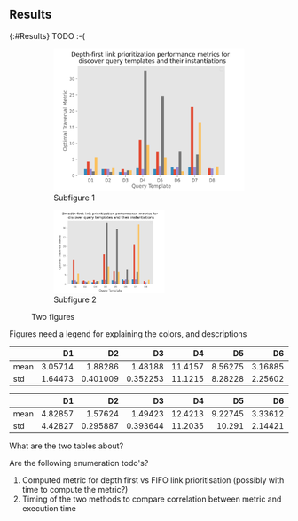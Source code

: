 ## Results
{:#Results}
TODO <span class="comment" data-author="RT">:-(</span>

<figure id="figure-main">

<figure id="figure-main-1" class="subfigure">
<img src="figures/depth-first-metric.svg">
<figcaption markdown="block">
Subfigure 1
</figcaption>
</figure>

<figure id="figure-main-2" class="subfigure">
<img src="figures/breadth-first-metric.png" width="200">
<figcaption markdown="block">
Subfigure 2
</figcaption>
</figure>

<figcaption markdown="block">
Two figures
</figcaption>
</figure>

<span class="comment" data-author="RT">Figures need a legend for explaining the colors, and descriptions</span>

|      |      D1 |       D2 |       D3 |      D4 |      D5 |      D6 |      D7 |      D8 |
|:-----|--------:|---------:|---------:|--------:|--------:|--------:|--------:|--------:|
| mean | 3.05714 | 1.88286  | 1.48188  | 11.4157 | 8.56275 | 3.16885 | 9.8     | 1.43302 |
| std  | 1.64473 | 0.401009 | 0.352253 | 11.1215 | 8.28228 | 2.25602 | 7.60731 | 1.19184 |

|      |      D1 |       D2 |       D3 |      D4 |       D5 |      D6 |      D7 |       D8 |
|:-----|--------:|---------:|---------:|--------:|---------:|--------:|--------:|---------:|
| mean | 4.82857 | 1.57624  | 1.49423  | 12.4213 |  9.22745 | 3.33612 | 12.8667 | 0.980952 |
| std  | 4.42827 | 0.295887 | 0.393644 | 11.2035 | 10.291   | 2.14421 | 11.643  | 0.905814 |

<span class="comment" data-author="RT">What are the two tables about?</span>

<span class="comment" data-author="RT">Are the following enumeration todo's?</span>

1. Computed metric for depth first vs FIFO link prioritisation (possibly with time to compute the metric?)
2. Timing of the two methods to compare correlation between metric and execution time
